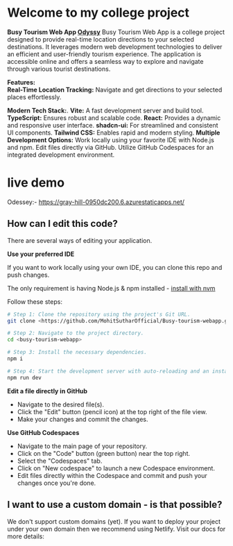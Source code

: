 # Welcome to my college project

**Busy Tourism Web App <a href="https://gray-hill-0950dc200.6.azurestaticapps.net/">Odyssy</a>**
Busy Tourism Web App is a college project designed to provide real-time location directions to your selected destinations. It leverages modern web development technologies to deliver an efficient and user-friendly tourism experience. The application is accessible online and offers a seamless way to explore and navigate through various tourist destinations.

**Features:**<br>
**Real-Time Location Tracking:** Navigate and get directions to your selected places effortlessly.

**Modern Tech Stack:**.
**Vite:** A fast development server and build tool.
**TypeScript:** Ensures robust and scalable code.
**React:** Provides a dynamic and responsive user interface.
**shadcn-ui:** For streamlined and consistent UI components.
**Tailwind CSS:** Enables rapid and modern styling.
**Multiple Development Options:**
Work locally using your favorite IDE with Node.js and npm.
Edit files directly via GitHub.
Utilize GitHub Codespaces for an integrated development environment.

# live demo

Odessey:- https://gray-hill-0950dc200.6.azurestaticapps.net/

## How can I edit this code?

There are several ways of editing your application.

**Use your preferred IDE**

If you want to work locally using your own IDE, you can clone this repo and push changes.

The only requirement is having Node.js & npm installed - [install with nvm](https://github.com/nvm-sh/nvm#installing-and-updating)

Follow these steps:

```sh
# Step 1: Clone the repository using the project's Git URL.
git clone <https://github.com/MohitSutharOfficial/Busy-tourism-webapp.git>

# Step 2: Navigate to the project directory.
cd <busy-tourism-webapp>

# Step 3: Install the necessary dependencies.
npm i

# Step 4: Start the development server with auto-reloading and an instant preview.
npm run dev
```

**Edit a file directly in GitHub**

- Navigate to the desired file(s).
- Click the "Edit" button (pencil icon) at the top right of the file view.
- Make your changes and commit the changes.

**Use GitHub Codespaces**

- Navigate to the main page of your repository.
- Click on the "Code" button (green button) near the top right.
- Select the "Codespaces" tab.
- Click on "New codespace" to launch a new Codespace environment.
- Edit files directly within the Codespace and commit and push your changes once you're done.

## I want to use a custom domain - is that possible?

We don't support custom domains (yet). If you want to deploy your project under your own domain then we recommend using Netlify. Visit our docs for more details:

